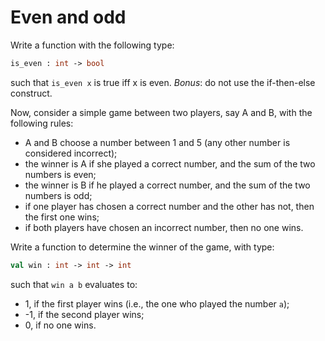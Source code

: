 # Even and odd

Write a function with the following type:
```ocaml
is_even : int -> bool
```
such that ``is_even x`` is true iff x is even. *Bonus*: do not use the if-then-else construct.

Now, consider a simple game between two players, say A and B, with the following rules:
- A and B choose a number between 1 and 5 (any other number is considered incorrect);
- the winner is A if she played a correct number, and the sum of the two numbers is even;
- the winner is B if he played a correct number, and the sum of the two numbers is odd;
- if one player has chosen a correct number and the other has not, then the first one wins;
- if both players have chosen an incorrect number, then no one wins.

Write a function to determine the winner of the game, with type:
```ocaml
val win : int -> int -> int
```
such that ``win a b`` evaluates to:
- 1, if the first player wins (i.e., the one who played the number `a`);
- -1, if the second player wins;
- 0, if no one wins.